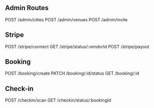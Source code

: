 ## Admin Routes
POST /admin/cities
POST /admin/venues
POST /admin/invite

## Stripe
POST /stripe/connect
GET /stripe/status/:vendorId
POST /stripe/payout

## Booking
POST /booking/create
PATCH /booking/:id/status
GET /booking/:id

## Check-in
POST /checkin/scan
GET /checkin/status/:bookingId
